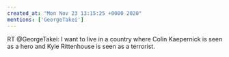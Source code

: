 ```yaml
---
created_at: "Mon Nov 23 13:15:25 +0000 2020"
mentions: ['GeorgeTakei']
---
```


RT @GeorgeTakei: I want to live in a country where Colin Kaepernick is seen as a hero and Kyle Rittenhouse is seen as a terrorist.